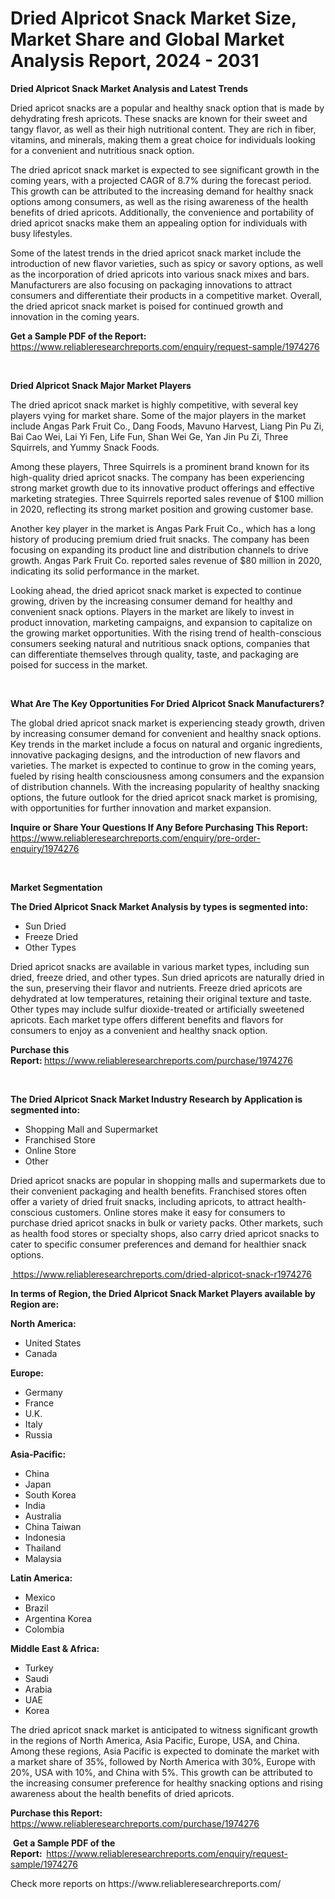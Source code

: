 <p><h1>Dried Alpricot Snack Market Size, Market Share and Global Market Analysis Report, 2024 - 2031</h1></p><p><strong>Dried Alpricot Snack Market Analysis and Latest Trends</strong></p>
<p><p>Dried apricot snacks are a popular and healthy snack option that is made by dehydrating fresh apricots. These snacks are known for their sweet and tangy flavor, as well as their high nutritional content. They are rich in fiber, vitamins, and minerals, making them a great choice for individuals looking for a convenient and nutritious snack option.</p><p>The dried apricot snack market is expected to see significant growth in the coming years, with a projected CAGR of 8.7% during the forecast period. This growth can be attributed to the increasing demand for healthy snack options among consumers, as well as the rising awareness of the health benefits of dried apricots. Additionally, the convenience and portability of dried apricot snacks make them an appealing option for individuals with busy lifestyles.</p><p>Some of the latest trends in the dried apricot snack market include the introduction of new flavor varieties, such as spicy or savory options, as well as the incorporation of dried apricots into various snack mixes and bars. Manufacturers are also focusing on packaging innovations to attract consumers and differentiate their products in a competitive market. Overall, the dried apricot snack market is poised for continued growth and innovation in the coming years.</p></p>
<p><strong>Get a Sample PDF of the Report:&nbsp;</strong> <a href="https://www.reliableresearchreports.com/enquiry/request-sample/1974276">https://www.reliableresearchreports.com/enquiry/request-sample/1974276</a></p>
<p>&nbsp;</p>
<p><strong>Dried Alpricot Snack Major Market Players</strong></p>
<p><p>The dried apricot snack market is highly competitive, with several key players vying for market share. Some of the major players in the market include Angas Park Fruit Co., Dang Foods, Mavuno Harvest, Liang Pin Pu Zi, Bai Cao Wei, Lai Yi Fen, Life Fun, Shan Wei Ge, Yan Jin Pu Zi, Three Squirrels, and Yummy Snack Foods.</p><p>Among these players, Three Squirrels is a prominent brand known for its high-quality dried apricot snacks. The company has been experiencing strong market growth due to its innovative product offerings and effective marketing strategies. Three Squirrels reported sales revenue of $100 million in 2020, reflecting its strong market position and growing customer base.</p><p>Another key player in the market is Angas Park Fruit Co., which has a long history of producing premium dried fruit snacks. The company has been focusing on expanding its product line and distribution channels to drive growth. Angas Park Fruit Co. reported sales revenue of $80 million in 2020, indicating its solid performance in the market.</p><p>Looking ahead, the dried apricot snack market is expected to continue growing, driven by the increasing consumer demand for healthy and convenient snack options. Players in the market are likely to invest in product innovation, marketing campaigns, and expansion to capitalize on the growing market opportunities. With the rising trend of health-conscious consumers seeking natural and nutritious snack options, companies that can differentiate themselves through quality, taste, and packaging are poised for success in the market.</p></p>
<p>&nbsp;</p>
<p><strong>What Are The Key Opportunities For Dried Alpricot Snack Manufacturers?</strong></p>
<p><p>The global dried apricot snack market is experiencing steady growth, driven by increasing consumer demand for convenient and healthy snack options. Key trends in the market include a focus on natural and organic ingredients, innovative packaging designs, and the introduction of new flavors and varieties. The market is expected to continue to grow in the coming years, fueled by rising health consciousness among consumers and the expansion of distribution channels. With the increasing popularity of healthy snacking options, the future outlook for the dried apricot snack market is promising, with opportunities for further innovation and market expansion.</p></p>
<p><strong>Inquire or Share Your Questions If Any Before Purchasing This Report:</strong> <a href="https://www.reliableresearchreports.com/enquiry/pre-order-enquiry/1974276">https://www.reliableresearchreports.com/enquiry/pre-order-enquiry/1974276</a></p>
<p>&nbsp;</p>
<p><strong>Market Segmentation</strong></p>
<p><strong>The Dried Alpricot Snack Market Analysis by types is segmented into:</strong></p>
<p><ul><li>Sun Dried</li><li>Freeze Dried</li><li>Other Types</li></ul></p>
<p><p>Dried apricot snacks are available in various market types, including sun dried, freeze dried, and other types. Sun dried apricots are naturally dried in the sun, preserving their flavor and nutrients. Freeze dried apricots are dehydrated at low temperatures, retaining their original texture and taste. Other types may include sulfur dioxide-treated or artificially sweetened apricots. Each market type offers different benefits and flavors for consumers to enjoy as a convenient and healthy snack option.</p></p>
<p><strong>Purchase this Report:&nbsp;</strong><a href="https://www.reliableresearchreports.com/purchase/1974276">https://www.reliableresearchreports.com/purchase/1974276</a></p>
<p>&nbsp;</p>
<p><strong>The Dried Alpricot Snack Market Industry Research by Application is segmented into:</strong></p>
<p><ul><li>Shopping Mall and Supermarket</li><li>Franchised Store</li><li>Online Store</li><li>Other</li></ul></p>
<p><p>Dried apricot snacks are popular in shopping malls and supermarkets due to their convenient packaging and health benefits. Franchised stores often offer a variety of dried fruit snacks, including apricots, to attract health-conscious customers. Online stores make it easy for consumers to purchase dried apricot snacks in bulk or variety packs. Other markets, such as health food stores or specialty shops, also carry dried apricot snacks to cater to specific consumer preferences and demand for healthier snack options.</p></p>
<p><a href="https://www.reliableresearchreports.com/dried-alpricot-snack-r1974276">&nbsp;https://www.reliableresearchreports.com/dried-alpricot-snack-r1974276</a></p>
<p><strong>In terms of Region, the Dried Alpricot Snack Market Players available by Region are:</strong></p>
<p>
    <p> <strong> North America: </strong>
        <ul>
            <li>United States</li>
            <li>Canada</li>
        </ul>
        </p> 
    <p> <strong> Europe: </strong>
        <ul>
            <li>Germany</li>
            <li>France</li>
            <li>U.K.</li>
            <li>Italy</li>
            <li>Russia</li>
        </ul>
        </p> 
    <p> <strong> Asia-Pacific: </strong>
        <ul>
            <li>China</li>
            <li>Japan</li>
            <li>South Korea</li>
            <li>India</li>
            <li>Australia</li>
            <li>China Taiwan</li>
            <li>Indonesia</li>
            <li>Thailand</li>
            <li>Malaysia</li>
        </ul>
        </p> 
    <p> <strong> Latin America: </strong>
        <ul>
            <li>Mexico</li>
            <li>Brazil</li>
            <li>Argentina Korea</li>
            <li>Colombia</li>
        </ul>
        </p> 
    <p> <strong> Middle East & Africa: </strong>
        <ul>
            <li>Turkey</li>
            <li>Saudi</li>
            <li>Arabia</li>
            <li>UAE</li>
            <li>Korea</li>
        </ul>
    </p>
    </p>
<p><p>The dried apricot snack market is anticipated to witness significant growth in the regions of North America, Asia Pacific, Europe, USA, and China. Among these regions, Asia Pacific is expected to dominate the market with a market share of 35%, followed by North America with 30%, Europe with 20%, USA with 10%, and China with 5%. This growth can be attributed to the increasing consumer preference for healthy snacking options and rising awareness about the health benefits of dried apricots.</p></p>
<p><strong>Purchase this Report: </strong><a href="https://www.reliableresearchreports.com/purchase/1974276">https://www.reliableresearchreports.com/purchase/1974276</a></p>
<p>&nbsp;<strong>Get a Sample PDF of the Report:&nbsp;&nbsp;</strong><a href="https://www.reliableresearchreports.com/enquiry/request-sample/1974276">https://www.reliableresearchreports.com/enquiry/request-sample/1974276</a></p>
<p><strong></strong></p>
<p>Check more reports on https://www.reliableresearchreports.com/</p>
